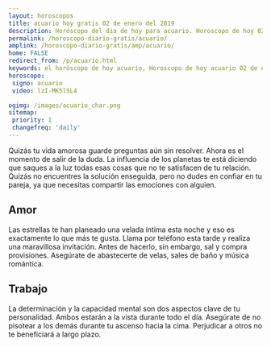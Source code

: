 ```yaml
---
layout: horoscopos
title: acuario hoy gratis 02 de enero del 2019 
description: Horóscopo del dia de hoy para acuario. Horoscopo de hoy 02 de enero del 2019. Las predicciones de amor, trabajo, vida personal gratis.
permalink: /horoscopo-diario-gratis/acuario/
amplink: /horoscopo-diario-gratis/amp/acuario/
home: FALSE
redirect_from: /p/acuario.html
keywords: el horóscopo de hoy acuario, Horoscopo de hoy acuario 02 de enero del 2019,horóscopo del día,horoscopo del dia de hoy,horoscopo de hoy,horoscopo de hoy acuario,acuario hoy,signos zodiacales,horóscopo de hoy,horoscopos de hoy,horoscopo acuario hoy,horoscopo de acuario de hoy,horóscopo de hoy acuario,horoscopos,acuario de hoy,los horoscopos de hoy,acuario de hoy,acuario 02 de enero del 2019,signos zodiacales 2019, el horoscopo de hoy
horoscopo:
 signo: acuario
 video: lzI-MK5lSL4

ogimg: /images/acuario_char.png
sitemap:
 priority: 1
 changefreq: 'daily'
---
```



Quizás tu vida amorosa guarde preguntas aún sin resolver. Ahora es el momento de salir de la duda. La influencia de los planetas te está diciendo que saques a la luz todas esas cosas que no te satisfacen de tu relación. Quizás no encuentres la solución enseguida, pero no dudes en confiar en tu pareja, ya que necesitas compartir las emociones con alguien.

## Amor

Las estrellas te han planeado una velada íntima esta noche y eso es exactamente lo que más te gusta. Llama por teléfono esta tarde y realiza una maravillosa invitación. Antes de hacerlo, sin embargo, sal y compra provisiones. Asegúrate de abastecerte de velas, sales de baño y música romántica.

## Trabajo

La determinación y la capacidad mental son dos aspectos clave de tu personalidad. Ambos estarán a la vista durante todo el día. Asegúrate de no pisotear a los demás durante tu ascenso hacia la cima. Perjudicar a otros no te beneficiará a largo plazo.